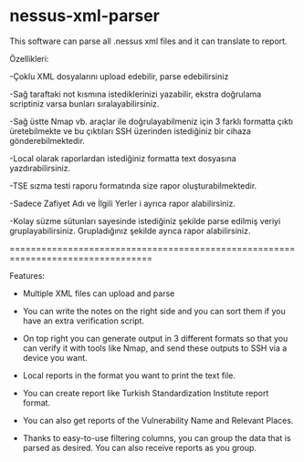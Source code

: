 # nessus-xml-parser
This software can parse all .nessus xml files and it can translate to report.

Özellikleri:

-Çoklu XML dosyalarını upload edebilir, parse edebilirsiniz

-Sağ taraftaki not kısmına istediklerinizi yazabilir, ekstra doğrulama scriptiniz varsa bunları sıralayabilirsiniz.

-Sağ üstte Nmap vb. araçlar ile doğrulayabilmeniz için 3 farklı formatta çıktı üretebilmekte ve bu çıktıları SSH üzerinden istediğiniz bir cihaza gönderebilmektedir.

-Local olarak raporlardan istediğiniz formatta text dosyasına yazdırabilirsiniz.

-TSE sızma testi raporu formatında size rapor oluşturabilmektedir.

-Sadece Zafiyet Adı ve İlgili Yerler i ayrıca rapor alabilirsiniz.

-Kolay süzme sütunları sayesinde istediğiniz şekilde parse edilmiş veriyi gruplayabilirsiniz. Grupladığınız şekilde ayrıca rapor alabilirsiniz.

=================================================================================

Features:

- Multiple XML files can upload and parse

- You can write the notes on the right side and you can sort them if you have an extra verification script.

- On top right you can generate output in 3 different formats so that you can verify it with tools like Nmap, and send these outputs to SSH via a device you want.

- Local reports in the format you want to print the text file.

- You can create report like Turkish Standardization Institute report format.

- You can also get reports of the Vulnerability Name and Relevant Places.

- Thanks to easy-to-use filtering columns, you can group the data that is parsed as desired. You can also receive reports as you group.

